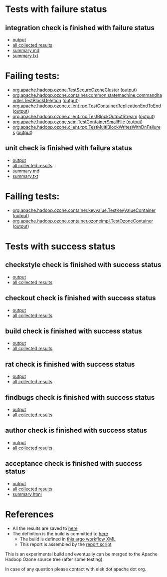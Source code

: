 # Tests with failure status

## integration check is finished with failure status

   * [output](https://raw.githubusercontent.com/elek/ozone-ci/master/pr/pr-hdds-2114-2x2fm/integration/output.log)
   * [all collected results](https://github.com/elek/ozone-ci/tree/master/pr/pr-hdds-2114-2x2fm/integration)
   * [summary.md](https://github.com/elek/ozone-ci/tree/master/pr/pr-hdds-2114-2x2fm/integration/summary.md)
   * [summary.txt](https://github.com/elek/ozone-ci/tree/master/pr/pr-hdds-2114-2x2fm/integration/summary.txt)

# Failing tests: 

 * [org.apache.hadoop.ozone.TestSecureOzoneCluster](hadoop-ozone/integration-test/org.apache.hadoop.ozone.TestSecureOzoneCluster.txt) ([output](hadoop-ozone/integration-test/org.apache.hadoop.ozone.TestSecureOzoneCluster-output.txt/))
 * [org.apache.hadoop.ozone.container.common.statemachine.commandhandler.TestBlockDeletion](hadoop-ozone/integration-test/org.apache.hadoop.ozone.container.common.statemachine.commandhandler.TestBlockDeletion.txt) ([output](hadoop-ozone/integration-test/org.apache.hadoop.ozone.container.common.statemachine.commandhandler.TestBlockDeletion-output.txt/))
 * [org.apache.hadoop.ozone.client.rpc.TestContainerReplicationEndToEnd](hadoop-ozone/integration-test/org.apache.hadoop.ozone.client.rpc.TestContainerReplicationEndToEnd.txt) ([output](hadoop-ozone/integration-test/org.apache.hadoop.ozone.client.rpc.TestContainerReplicationEndToEnd-output.txt/))
 * [org.apache.hadoop.ozone.client.rpc.TestBlockOutputStream](hadoop-ozone/integration-test/org.apache.hadoop.ozone.client.rpc.TestBlockOutputStream.txt) ([output](hadoop-ozone/integration-test/org.apache.hadoop.ozone.client.rpc.TestBlockOutputStream-output.txt/))
 * [org.apache.hadoop.ozone.scm.TestContainerSmallFile](hadoop-ozone/integration-test/org.apache.hadoop.ozone.scm.TestContainerSmallFile.txt) ([output](hadoop-ozone/integration-test/org.apache.hadoop.ozone.scm.TestContainerSmallFile-output.txt/))
 * [org.apache.hadoop.ozone.client.rpc.TestMultiBlockWritesWithDnFailures](hadoop-ozone/integration-test/org.apache.hadoop.ozone.client.rpc.TestMultiBlockWritesWithDnFailures.txt) ([output](hadoop-ozone/integration-test/org.apache.hadoop.ozone.client.rpc.TestMultiBlockWritesWithDnFailures-output.txt/))

## unit check is finished with failure status

   * [output](https://raw.githubusercontent.com/elek/ozone-ci/master/pr/pr-hdds-2114-2x2fm/unit/output.log)
   * [all collected results](https://github.com/elek/ozone-ci/tree/master/pr/pr-hdds-2114-2x2fm/unit)
   * [summary.md](https://github.com/elek/ozone-ci/tree/master/pr/pr-hdds-2114-2x2fm/unit/summary.md)
   * [summary.txt](https://github.com/elek/ozone-ci/tree/master/pr/pr-hdds-2114-2x2fm/unit/summary.txt)

# Failing tests: 

 * [org.apache.hadoop.ozone.container.keyvalue.TestKeyValueContainer](hadoop-hdds/container-service/org.apache.hadoop.ozone.container.keyvalue.TestKeyValueContainer.txt) ([output](hadoop-hdds/container-service/org.apache.hadoop.ozone.container.keyvalue.TestKeyValueContainer-output.txt/))
 * [org.apache.hadoop.ozone.container.ozoneimpl.TestOzoneContainer](hadoop-hdds/container-service/org.apache.hadoop.ozone.container.ozoneimpl.TestOzoneContainer.txt) ([output](hadoop-hdds/container-service/org.apache.hadoop.ozone.container.ozoneimpl.TestOzoneContainer-output.txt/))


# Tests with success status

## checkstyle check is finished with success status

   * [output](https://raw.githubusercontent.com/elek/ozone-ci/master/pr/pr-hdds-2114-2x2fm/checkstyle/output.log)
   * [all collected results](https://github.com/elek/ozone-ci/tree/master/pr/pr-hdds-2114-2x2fm/checkstyle)


## checkout check is finished with success status

   * [output](https://raw.githubusercontent.com/elek/ozone-ci/master/pr/pr-hdds-2114-2x2fm/checkout/output.log)
   * [all collected results](https://github.com/elek/ozone-ci/tree/master/pr/pr-hdds-2114-2x2fm/checkout)


## build check is finished with success status

   * [output](https://raw.githubusercontent.com/elek/ozone-ci/master/pr/pr-hdds-2114-2x2fm/build/output.log)
   * [all collected results](https://github.com/elek/ozone-ci/tree/master/pr/pr-hdds-2114-2x2fm/build)


## rat check is finished with success status

   * [output](https://raw.githubusercontent.com/elek/ozone-ci/master/pr/pr-hdds-2114-2x2fm/rat/output.log)
   * [all collected results](https://github.com/elek/ozone-ci/tree/master/pr/pr-hdds-2114-2x2fm/rat)


## findbugs check is finished with success status

   * [output](https://raw.githubusercontent.com/elek/ozone-ci/master/pr/pr-hdds-2114-2x2fm/findbugs/output.log)
   * [all collected results](https://github.com/elek/ozone-ci/tree/master/pr/pr-hdds-2114-2x2fm/findbugs)


## author check is finished with success status

   * [output](https://raw.githubusercontent.com/elek/ozone-ci/master/pr/pr-hdds-2114-2x2fm/author/output.log)
   * [all collected results](https://github.com/elek/ozone-ci/tree/master/pr/pr-hdds-2114-2x2fm/author)


## acceptance check is finished with success status

   * [output](https://raw.githubusercontent.com/elek/ozone-ci/master/pr/pr-hdds-2114-2x2fm/acceptance/output.log)
   * [all collected results](https://github.com/elek/ozone-ci/tree/master/pr/pr-hdds-2114-2x2fm/acceptance)
   * [summary.html](https://elek.github.io/ozone-ci/pr/pr-hdds-2114-2x2fm/acceptance/summary.html)




# References

 * All the results are saved to [here](https://github.com/elek/ozone-ci/tree/master/pr/pr-hdds-2114-2x2fm/)
 * The definition is the build is committed to [here](https://github.com/elek/argo-ozone)
    * The build is defined in [this argo workflow XML](https://github.com/elek/argo-ozone/blob/master/ozone-build.yaml)
    * This report is assembled by the [report script](https://github.com/elek/argo-ozone/blob/master/scripts/report.sh)

This is an experimental build and eventually can be merged to the Apache Hadoop Ozone source tree (after some testing).

In case of any question please contact with elek dot apache dot org.
